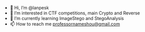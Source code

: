 - 👋 Hi, I’m @lanpesk
- 👀 I’m interested in CTF competitions, main Crypto and Reverse
- 🌱 I’m currently learning ImageStego and StegoAnalysis
- 📫 How to reach me professornameshou@gmail.com

<!---
lanpesk/lanpesk is a ✨ special ✨ repository because its `README.md` (this file) appears on your GitHub profile.
You can click the Preview link to take a look at your changes.
--->
